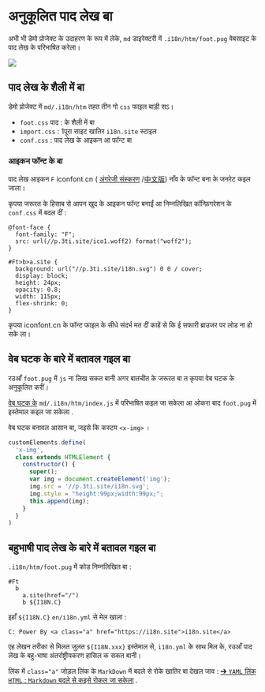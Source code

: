 # अनुकूलित पाद लेख बा

अभी भी डेमो प्रोजेक्ट के उदाहरण के रूप में लेके, `md` डाइरेक्टरी में `.i18n/htm/foot.pug` वेबसाइट के पाद लेख के परिभाषित करेला।

![](https://p.3ti.site/1721286077.avif)

## पाद लेख के शैली में बा

डेमो प्रोजेक्ट में `md/.i18n/htm` तहत तीन गो `css` फाइल बाड़ी सऽ।

* `foot.css` पाद : के शैली में बा
* `import.css` : 1पूरा साइट खातिर `i18n.site` स्टाइल
* `conf.css` : पाद लेख के आइकन आ फॉन्ट बा

### आइकन फॉन्ट के बा

पाद लेख आइकन `F` iconfont.cn ( [अंगरेजी संस्करण](https://www.iconfont.cn/?lang=en-us) /[中文版](https://www.iconfont.cn/?lang=zh)) नाँव के फॉन्ट बना के जनरेट कइल जाला।

कृपया जरूरत के हिसाब से आपन खुद के आइकन फॉन्ट बनाईं आ निम्नलिखित कॉन्फ़िगरेशन के `conf.css` में बदल दीं :

```
@font-face {
  font-family: "F";
  src: url(//p.3ti.site/ico1.woff2) format("woff2");
}

#Ft>b>a.site {
  background: url("//p.3ti.site/i18n.svg") 0 0 / cover;
  display: block;
  height: 24px;
  opacity: 0.8;
  width: 115px;
  flex-shrink: 0;
}
```

कृपया iconfont.cn के फॉन्ट फाइल के सीधे संदर्भ मत दीं काहें से कि ई सफारी ब्राउजर पर लोड ना हो सके ला।

## वेब घटक के बारे में बतावल गइल बा

रउआँ `foot.pug` में `js` ना लिख सकत बानी अगर बातचीत के जरूरत बा त कृपया वेब घटक के अनुकूलित करीं।

[वेब घटक के](https://www.freecodecamp.org/news/build-your-first-web-component/) `md/.i18n/htm/index.js` में परिभाषित कइल जा सकेला आ ओकरा बाद `foot.pug` में इस्तेमाल कइल जा सकेला .

वेब घटक बनावल आसान बा, जइसे कि कस्टम `<x-img>` ।

```js
customElements.define(
  'x-img',
  class extends HTMLElement {
    constructor() {
      super();
      var img = document.createElement('img');
      img.src = '//p.3ti.site/i18n.svg';
      img.style = "height:99px;width:99px;";
      this.append(img);
    }
  }
)
```

## बहुभाषी पाद लेख के बारे में बतावल गइल बा

`.i18n/htm/foot.pug` में कोड निम्नलिखित बा :

```
#Ft
  b
    a.site(href="/")
    b ${I18N.C}
```

इहाँ `${I18N.C}` `en/i18n.yml` से मेल खाला :

```
C: Power By <a class="a" href="https://i18n.site">i18n.site</a>
```

एह लेखन तरीका से मिलत जुलत `${I18N.xxx}` इस्तेमाल से, `i18n.yml` के साथ मिल के, रउआँ पाद लेख के बहु-भाषा अंतर्राष्ट्रीयकरण हासिल क सकत बानी।

लिंक में `class="a"` जोड़ल लिंक के `MarkDown` में बदले से रोके खातिर बा देखल जाव :
 [➔ `YAML` लिंक `HTML` : `Markdown` बदले से कइसे रोकल जा सकेला](/i18/qa#H2) .